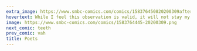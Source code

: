 ```yaml
---
extra_image: https://www.smbc-comics.com/comics/158376450820200309after.png
hovertext: While I feel this observation is valid, it will not stay my hand from mocking literary theory.
image: https://www.smbc-comics.com/comics/1583764445-20200309.png
next_comic: teeth
prev_comic: vah
title: Poets
---
```


